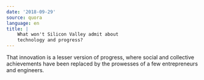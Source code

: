 ```yaml
---
date: '2018-09-29'
source: quora
language: en
title: |
    What won't Silicon Valley admit about
    technology and progress?
---
```


That innovation is a lesser version of progress, where social and
collective achievements have been replaced by the prowesses of a few
entrepreneurs and engineers.
